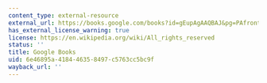 ```yaml
---
content_type: external-resource
external_url: https://books.google.com/books?id=gEupAgAAQBAJ&pg=PAfrontcover#v=onepage&q&f=false
has_external_license_warning: true
license: https://en.wikipedia.org/wiki/All_rights_reserved
status: ''
title: Google Books
uid: 6e46895a-4184-4635-8497-c5763cc5bc9f
wayback_url: ''
---
```


